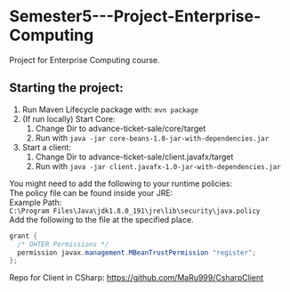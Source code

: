 # Semester5---Project-Enterprise-Computing
Project for Enterprise Computing course.

## Starting the project:

1. Run Maven Lifecycle package with: `mvn package`
2. (If run locally) Start Core:
   1. Change Dir to advance-ticket-sale/core/target
   2. Run with `java -jar core-beans-1.0-jar-with-dependencies.jar`
3. Start a client:
   1. Change Dir to advance-ticket-sale/client.javafx/target
   2. Run with `java -jar client.javafx-1.0-jar-with-dependencies.jar`
   
You might need to add the following to your runtime policies:<br/>
The policy file can be found inside your JRE:<br/>
Example Path:<br/> `C:\Program Files\Java\jdk1.8.0_191\jre\lib\security\java.policy`<br/>
Add the following to the file at the specified place. 
```java
grant {
  /* OHTER Permissions */
  permission javax.management.MBeanTrustPermission "register";
};
```

Repo for Client in CSharp: https://github.com/MaRu999/CsharpClient
